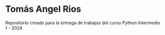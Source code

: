 # Tomás Angel Rios

Repositorio creado para la entrega de trabajos del curso Python Intermedio 1 - 2024
